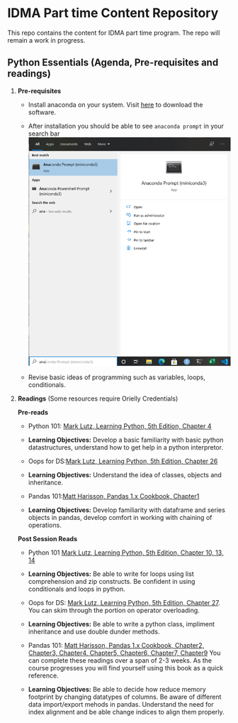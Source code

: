 # IDMA Part time Content Repository

This repo contains the content for IDMA part time program. The repo will remain a work in progress.

## Python Essentials (Agenda, Pre-requisites and readings) 

1. **Pre-requisites**

   - Install anaconda on your system. Visit [here](https://www.anaconda.com/products/individual) to download the software.

   - After installation you should be able to see `anaconda prompt` in your search bar ![](.assets/../assets/images/anaconda.png)

   - Revise basic ideas of programming such as variables, loops, conditionals.


2. **Readings** (Some resources require Orielly Credentials)

    **Pre-reads**

   - Python 101: [Mark Lutz, Learning Python, 5th Edition, Chapter 4](https://learning.oreilly.com/library/view/learning-python-5th/9781449355722/ch04.html#introducing_python_object_types)
   
   - **Learning Objectives:** Develop a basic familiarity with basic python datastructures, understand how to get help in a python interpretor.

   - Oops for DS:[Mark Lutz, Learning Python, 5th Edition, Chapter 26](https://learning.oreilly.com/library/view/learning-python-5th/9781449355722/ch26.html#oop_colon_the_big_picture)

   - **Learning Objectives:** Understand the idea of classes, objects and inheritance.

   - Pandas 101:[Matt Harisson, Pandas 1.x Cookbook, Chapter1](https://learning.oreilly.com/library/view/pandas-1x-cookbook/9781839213106/Text/Chapter_1.xhtml#_idParaDest-11)
   - **Learning Objectives:** Develop familiarity with dataframe and series objects in pandas, develop comfort in working with chaining of operations. 
    
    **Post Session Reads**
    - Python 101 [Mark Lutz, Learning Python, 5th Edition, Chapter 10, 13, 14](https://learning.oreilly.com/library/view/learning-python-5th/9781449355722/)

    - **Learning Objectives:** Be able to write for loops using list comprehension and zip constructs. Be confident in using conditionals and loops in python.

    - Oops for DS: [Mark Lutz, Learning Python, 5th Edition, Chapter 27](https://learning.oreilly.com/library/view/learning-python-5th/9781449355722/ch27.html#class_coding_basics). You can skim through the portion on operator overloading.

    - **Learning Objectives:** Be able to write a python class, impliment inheritance and use double dunder methods.

    - Pandas 101: [Matt Harisson, Pandas 1.x Cookbook, Chapter2, Chapter3, Chapter4, Chapter5, Chapter6, Chapter7, Chapter9](https://learning.oreilly.com/library/view/pandas-1x-cookbook/9781839213106/) You can complete these readings over a span of 2-3 weeks. As the course progresses you will find yourself using this book as a quick reference.

    - **Learning Objectives:** Be able to decide how reduce memory footprint by changing datatypes of columns. Be aware of different data import/export mehods in pandas. Understand the need for index alignment and be able change indices to align them properly.
